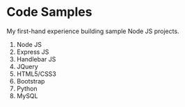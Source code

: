 
# Code Samples

My first-hand experience building sample Node JS projects.

1. Node JS
2. Express JS
3. Handlebar JS
4. JQuery
5. HTML5/CSS3
6. Bootstrap 
7. Python
8. MySQL


